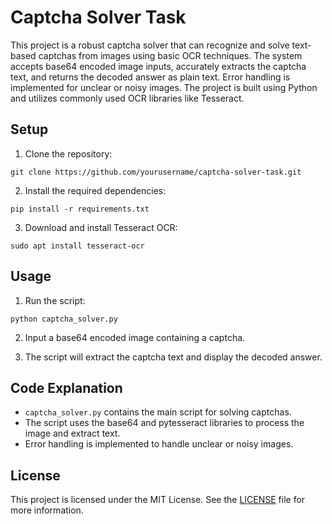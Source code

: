 # Captcha Solver Task

This project is a robust captcha solver that can recognize and solve text-based captchas from images using basic OCR techniques. The system accepts base64 encoded image inputs, accurately extracts the captcha text, and returns the decoded answer as plain text. Error handling is implemented for unclear or noisy images. The project is built using Python and utilizes commonly used OCR libraries like Tesseract.

## Setup
1. Clone the repository:
```
git clone https://github.com/yourusername/captcha-solver-task.git
```

2. Install the required dependencies:
```
pip install -r requirements.txt
```

3. Download and install Tesseract OCR:
```
sudo apt install tesseract-ocr
```

## Usage
1. Run the script:
```
python captcha_solver.py
```

2. Input a base64 encoded image containing a captcha.

3. The script will extract the captcha text and display the decoded answer.

## Code Explanation
- `captcha_solver.py` contains the main script for solving captchas.
- The script uses the base64 and pytesseract libraries to process the image and extract text.
- Error handling is implemented to handle unclear or noisy images.

## License
This project is licensed under the MIT License. See the [LICENSE](LICENSE) file for more information.